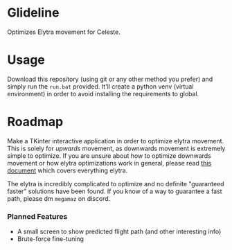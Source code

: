 # Glideline
Optimizes Elytra movement for Celeste.

# Usage
Download this repository (using git or any other method you prefer) and simply run the `run.bat` provided. It'll create a python venv (virtual environment) in order to avoid installing the requirements to global.

# Roadmap
Make a TKinter interactive application in order to optimize elytra movement. This is solely for *upwards* movement, as downwards movement is extremely simple to optimize. If you are unsure about how to optimize downwards movement or how elytra optimizations work in general, please read [this document](https://docs.google.com/document/d/1xFF6wjdig5k9vOUF3mAvvWh4pF2HBvOw5PJ-aCNNeTo) which covers everything elytra.

The elytra is incredibly complicated to optimize and no definite "guaranteed faster" solutions have been found. If you know of a way to guarantee a fast path, please dm `megamaz` on discord.

### Planned Features
- A small screen to show predicted flight path (and other interesting info)
- Brute-force fine-tuning